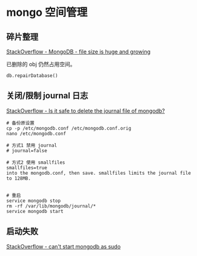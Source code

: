 # mongo 空间管理
## 碎片整理
[StackOverflow - MongoDB - file size is huge and growing](https://stackoverflow.com/questions/6263729/mongodb-file-size-is-huge-and-growing)

已删除的 obj 仍然占用空间。

```
db.repairDatabase()
```

## 关闭/限制 journal 日志
[StackOverflow - Is it safe to delete the journal file of mongodb?](https://stackoverflow.com/questions/19533019/is-it-safe-to-delete-the-journal-file-of-mongodb)
```
# 备份原设置
cp -p /etc/mongodb.conf /etc/mongodb.conf.orig
nano /etc/mongodb.conf

# 方式1 禁用 journal
# journal=false

# 方式2 使用 smallfiles
smallfiles=true
into the mongodb.conf, then save. smallfiles limits the journal file to 128MB.


# 重启
service mongodb stop
rm -rf /var/lib/mongodb/journal/*
service mongodb start
```

## 启动失败
[StackOverflow - can't start mongodb as sudo](https://stackoverflow.com/questions/6819852/cant-start-mongodb-as-sudo)